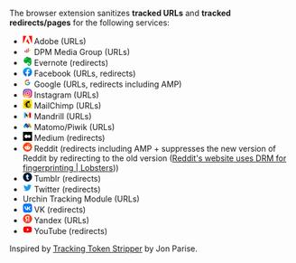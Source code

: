 The browser extension sanitizes **tracked URLs** and **tracked redirects/pages** for the following services:

* ![adobe](favicons/adobe.com.png) Adobe (URLs)
* ![dpgmediagroup](favicons/dpgmediagroup.com.png) DPM Media Group (URLs)
* ![evernote](favicons/evernote.com.png) Evernote (redirects)
* ![facebook](favicons/facebook.com.png) Facebook (URLs, redirects)
* ![google](favicons/google.com.png) Google (URLs, redirects including AMP)
* ![instagram](favicons/instagram.com.png) Instagram (URLs)
* ![mailchimp](favicons/mailchimp.com.png) MailChimp (URLs)
* ![mandrill](favicons/mandrillapp.com.png) Mandrill (URLs)
* ![matomo](favicons/matomo.org.png) Matomo/Piwik (URLs)
* ![medium](favicons/medium.com.png) Medium (redirects)
* ![reddit](favicons/reddit.com.png) Reddit (redirects including AMP + suppresses the new version of Reddit by redirecting to the old version ([Reddit's website uses DRM for fingerprinting | Lobsters](https://lobste.rs/s/kvkbh3/reddit_s_website_uses_drm_for)))
* ![tumblr](favicons/tumblr.com.png) Tumblr (redirects)
* ![twitter](favicons/twitter.com.png) Twitter (redirects)
* Urchin Tracking Module (URLs)
* ![vk](favicons/vk.com.png) VK (redirects)
* ![yandex](favicons/yandex.ru.png) Yandex (URLs)
* ![youtube](favicons/youtube.com.png) YouTube (redirects)

Inspired by [Tracking Token Stripper](https://github.com/jparise/chrome-utm-stripper) by Jon Parise.
